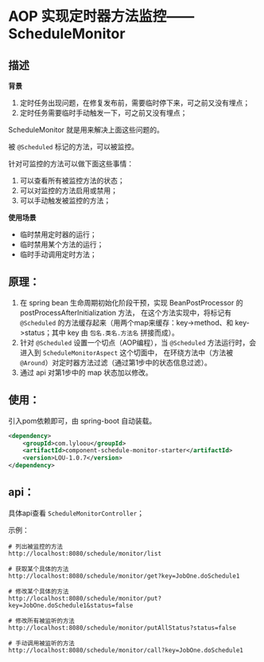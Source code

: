 # AOP 实现定时器方法监控——ScheduleMonitor

## 描述

**背景**

1. 定时任务出现问题，在修复发布前，需要临时停下来，可之前又没有埋点；
2. 定时任务需要临时手动触发一下，可之前又没有埋点；

ScheduleMonitor 就是用来解决上面这些问题的。

被 `@Scheduled` 标记的方法，可以被监控。

针对可监控的方法可以做下面这些事情：

1. 可以查看所有被监控方法的状态；
2. 可以对监控的方法启用或禁用；
3. 可以手动触发被监控的方法；

**使用场景**

- 临时禁用定时器的运行；
- 临时禁用某个方法的运行；
- 临时手动调用定时方法；

## 原理：

1. 在 spring bean 生命周期初始化阶段干预，实现 BeanPostProcessor 的 postProcessAfterInitialization 方法，
   在这个方法实现中，将标记有 `@Scheduled` 的方法缓存起来（用两个map来缓存：key->method、和 key->status；其中 key 由 `包名.类名.方法名` 拼接而成）。
2. 针对 `@Scheduled` 设置一个切点（AOP编程），当 `@Scheduled` 方法运行时，会进入到 `ScheduleMonitorAspect` 这个切面中，
   在环绕方法中（方法被`@Around`）对定时器方法过滤（通过第1步中的状态信息过滤）。
3. 通过 api 对第1步中的 map 状态加以修改。

## 使用：
引入pom依赖即可，由 spring-boot 自动装载。

```xml
<dependency>
    <groupId>com.lyloou</groupId>
    <artifactId>component-schedule-monitor-starter</artifactId>
    <version>LOU-1.0.7</version>
</dependency>
```

## api：

具体api查看 `ScheduleMonitorController`；

示例：
```
# 列出被监控的方法
http://localhost:8080/schedule/monitor/list

# 获取某个具体的方法
http://localhost:8080/schedule/monitor/get?key=JobOne.doSchedule1

# 修改某个具体的方法
http://localhost:8080/schedule/monitor/put?key=JobOne.doSchedule1&status=false

# 修改所有被监听的方法
http://localhost:8080/schedule/monitor/putAllStatus?status=false

# 手动调用被监听的方法
http://localhost:8080/schedule/monitor/call?key=JobOne.doSchedule1
```


